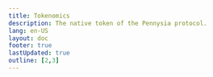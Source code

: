 ```yaml
---
title: Tokenomics
description: The native token of the Pennysia protocol.
lang: en-US
layout: doc
footer: true
lastUpdated: true
outline: [2,3]
---
```

<!-- 
# Tokenomics
The native token of the Pennysia protocol.

::: warning :warning: WARNING
The token has not been deployed on any network yet. Please wait for the official announcement and beware of scams.

The information on this page is not finalized and is subject to change at any time. This version is provided to give readers a glimpse of the proposed fee structure.
:::

## SIA - The Protocol Token
Pennysia (SIA) is the native token of the Pennysia protocol. It is designed as a decentralized instrument to distribute value, governance power, and other benefits to those who support the protocol. The core idea is simple: **SIA reflects the growth and success of the protocol**.

## Use Cases
### 1. Decentralized Reserve
Each SIA represents a share of all the accrued protocol fees in both tokens and LP positions. SIA holder can withdraw these shares by selecting tokens and LP positions of choice and deposit SIA proportionally. 

::: info :information_source:  INFO
All deposited SIA tokens will be permanently burned, and re-minting is not possible.
:::

### 2. Protocol Scaling
SIA tokens will be used to scale the development and production of Pennysia protocol and other related products and services. The relevance may include:
1. Product/service incentives
2. Third-party integrations
3. Fundraise
4. Team & hiring
5. Grants

### 3. Governance
The Pennysia protocol's governance is driven by the SIA token holder community, who contribute to shape the future of the protocol by deciding on important events and upgrades. The processes include submitting proposals, open discussion, voting, and execution. 

## Supply and Allocation
The maximum supply SIA is 22,000,000 tokens (twenty-two million).
| Allocation | Amount | Percentage | Vesting | 
| :------: | :----: | :----: |:----: |
| Public Liquidity | 8,800,000 | 40% | No |
| Development | 6,600,000 | 30% | 5 years |
| Investor | 4,400,000 | 20% | 3 years |
| Reserve | 2,200,000 | 10% | No |

::: info :information_source:  INFO
As the protocol evolves, this initial distribution may no longer accurately represent the current one. This page will be updated accordingly.
:::


 -->
